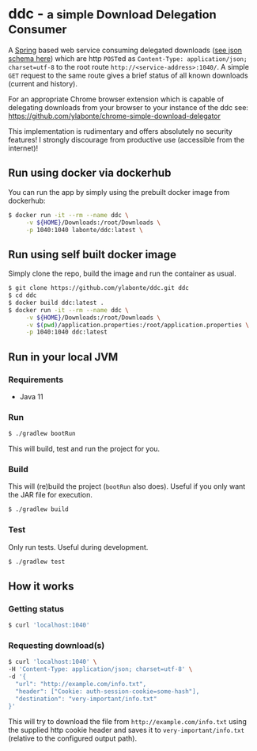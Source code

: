 
# ddc - <small>a simple Download Delegation Consumer</small>

A [Spring](https://spring.io/) based web service consuming delegated
downloads ([see json schema here](https://gist.github.com/ylabonte/79d36b4f17635d7661bcac75677cd216#file-downloadrequests-schema-json))
which are http `POST`ed as `Content-Type: application/json; charset=utf-8`
to the root route `http://<service-address>:1040/`.
A simple `GET` request to the same route gives a brief status of all
known downloads (current and history).

For an appropriate Chrome browser extension which is capable of 
delegating downloads from your browser to your instance of the ddc see: 
https://github.com/ylabonte/chrome-simple-download-delegator

This implementation is rudimentary and offers absolutely no security 
features! I strongly discourage from productive use (accessible from
the internet)!

## Run using docker via dockerhub
You can run the app by simply using the prebuilt docker image from 
dockerhub:
```bash
$ docker run -it --rm --name ddc \
     -v ${HOME}/Downloads:/root/Downloads \
     -p 1040:1040 labonte/ddc:latest \
```

## Run using self built docker image

Simply clone the repo, build the image and run the container as usual.
```bash
$ git clone https://github.com/ylabonte/ddc.git ddc
$ cd ddc
$ docker build ddc:latest .
$ docker run -it --rm --name ddc \
     -v ${HOME}/Downloads:/root/Downloads \
     -v $(pwd)/application.properties:/root/application.properties \
     -p 1040:1040 ddc:latest
``` 

## Run in your local JVM

### Requirements
* Java 11

### Run
```bash
$ ./gradlew bootRun
```
This will build, test and run the project for you.

### Build
This will (re)build the project (`bootRun` also does). Useful if you
only want the JAR file for execution.
```bash
$ ./gradlew build
```

### Test
Only run tests. Useful during development.
```bash
$ ./gradlew test
```

## How it works

### Getting status
```bash
$ curl 'localhost:1040'
```

### Requesting download(s)
```bash
$ curl 'localhost:1040' \
-H 'Content-Type: application/json; charset=utf-8' \
-d '{
  "url": "http://example.com/info.txt",
  "header": ["Cookie: auth-session-cookie=some-hash"],
  "destination": "very-important/info.txt"
}'
```
This will try to download the file from `http://example.com/info.txt`
using the supplied http cookie header and saves it to
`very-important/info.txt` (relative to the configured output path).